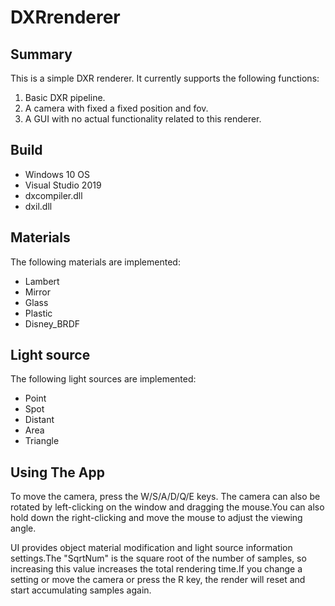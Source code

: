 # DXRrenderer
## Summary
This is a simple DXR renderer. It currently supports the following functions:
  1. Basic DXR pipeline.
  2. A camera with fixed a fixed position and fov.
  3. A GUI with no actual functionality related to this renderer.
 
## Build
  * Windows 10 OS
  * Visual Studio 2019
  * dxcompiler.dll
  * dxil.dll

## Materials
The following materials are implemented:
  * Lambert  
  * Mirror
  * Glass
  * Plastic
  * Disney_BRDF

## Light source
The following light sources are implemented:
  * Point   
  * Spot
  * Distant   
  * Area
  * Triangle      

## Using The App
To move the camera, press the W/S/A/D/Q/E keys. The camera can also be rotated by left-clicking on the window and dragging the mouse.You can also hold down the right-clicking and move the mouse to adjust the viewing angle.

UI provides object material modification and light source information settings.The "SqrtNum" is the square root of the number of samples, so increasing this value increases the total rendering time.If you change a setting or move the camera or press the R key, the render will reset and start accumulating samples again. 
